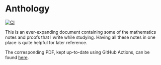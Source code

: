 # Anthology

[![CI](https://github.com/v--/anthology/workflows/Build/badge.svg)](https://github.com/v--/anthology/actions?query=workflow%3ABuild)

This is an ever-expanding document containing some of the mathematics notes and proofs that I write while studying. Having all these notes in one place is quite helpful for later reference.

The corresponding PDF, kept up-to-date using GitHub Actions, can be found [here](https://ivasilev.net/files/Anthology.pdf).
